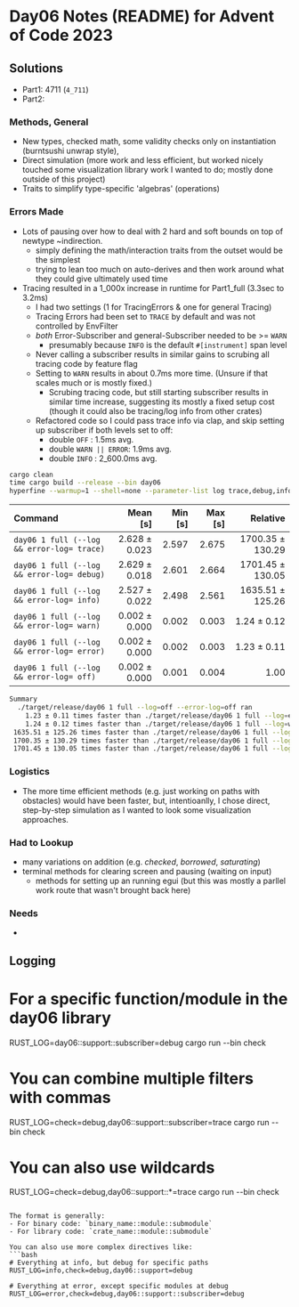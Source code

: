 # Day06 Notes (README) for Advent of Code 2023

## Solutions

- Part1: 4711 (`4_711`)
- Part2:

### Methods, General

- New types, checked math, some validity checks only on instantiation (burntsushi unwrap style),
- Direct simulation (more work and less efficient, but worked nicely touched some visualization library work I wanted to do; mostly done outside of this project)
- Traits to simplify type-specific 'algebras' (operations)

### Errors Made

- Lots of pausing over how to deal with 2 hard and soft bounds on top of newtype ~indirection.
  - simply defining the math/interaction traits from the outset would be the simplest
  - trying to lean too much on auto-derives and then work around what they could give ultimately used time
- Tracing resulted in a 1_000x increase in runtime for Part1_full (3.3sec to 3.2ms)
  - I had two settings (1 for TracingErrors & one for general Tracing)
  - Tracing Errors had been set to `TRACE` by default and was not controlled by EnvFilter
  - _both_ Error-Subscriber and general-Subscriber needed to be >= `WARN`
    - presumably because `INFO` is the default `#[instrument]` span level
  - Never calling a subscriber results in similar gains to scrubing all tracing code by feature flag
  - Setting to `WARN` results in about 0.7ms more time. (Unsure if that scales much or is mostly fixed.)
    - Scrubing tracing code, but still starting subscriber results in similar time increase, suggesting its mostly a fixed setup cost (though it could also be tracing/log info from other crates)
  - Refactored code so I could pass trace info via clap, and skip setting up subscriber if both levels set to off:
    - double `OFF`          :     1.5ms avg.
    - double `WARN || ERROR`:     1.9ms avg.
    - double `INFO`         : 2_600.0ms avg.

```zsh
cargo clean
time cargo build --release --bin day06
hyperfine --warmup=1 --shell=none --parameter-list log trace,debug,info,warn,error,off './target/release/day06 1 full --log={log} --error-log={log}' --export-markdown=.output/profiling/day06_hyperfine_logparameterscan.md
```

| Command                                    |      Mean [s] | Min [s] | Max [s] |         Relative |
| :----------------------------------------- | ------------: | ------: | ------: | ---------------: |
| `day06 1 full (--log && error-log= trace)` | 2.628 ± 0.023 |   2.597 |   2.675 | 1700.35 ± 130.29 |
| `day06 1 full (--log && error-log= debug)` | 2.629 ± 0.018 |   2.601 |   2.664 | 1701.45 ± 130.05 |
| `day06 1 full (--log && error-log= info)`  | 2.527 ± 0.022 |   2.498 |   2.561 | 1635.51 ± 125.26 |
| `day06 1 full (--log && error-log= warn)`  | 0.002 ± 0.000 |   0.002 |   0.003 |      1.24 ± 0.12 |
| `day06 1 full (--log && error-log= error)` | 0.002 ± 0.000 |   0.002 |   0.003 |      1.23 ± 0.11 |
| `day06 1 full (--log && error-log= off)`   | 0.002 ± 0.000 |   0.001 |   0.004 |             1.00 |

```zsh
Summary
  ./target/release/day06 1 full --log=off --error-log=off ran
    1.23 ± 0.11 times faster than ./target/release/day06 1 full --log=error --error-log=error
    1.24 ± 0.12 times faster than ./target/release/day06 1 full --log=warn --error-log=warn
 1635.51 ± 125.26 times faster than ./target/release/day06 1 full --log=info --error-log=info
 1700.35 ± 130.29 times faster than ./target/release/day06 1 full --log=trace --error-log=trace
 1701.45 ± 130.05 times faster than ./target/release/day06 1 full --log=debug --error-log=debug
```

### Logistics

- The more time efficient methods (e.g. just working on paths with obstacles) would have been faster, but, intentioanlly, I chose direct, step-by-step simulation as I wanted to look some visualization approaches.

### Had to Lookup

- many variations on addition (e.g. _checked_, _borrowed_, _saturating_)
- terminal methods for clearing screen and pausing (waiting on input)
  - methods for setting up an running egui (but this was mostly a parllel work route that wasn't brought back here)

### Needs

-

## Logging

# For a specific function/module in the day06 library

RUST_LOG=day06::support::subscriber=debug cargo run --bin check

# You can combine multiple filters with commas

RUST_LOG=check=debug,day06::support::subscriber=trace cargo run --bin check

# You can also use wildcards

RUST_LOG=check=debug,day06::support::\*=trace cargo run --bin check

````

The format is generally:
- For binary code: `binary_name::module::submodule`
- For library code: `crate_name::module::submodule`

You can also use more complex directives like:
```bash
# Everything at info, but debug for specific paths
RUST_LOG=info,check=debug,day06::support=debug

# Everything at error, except specific modules at debug
RUST_LOG=error,check=debug,day06::support::subscriber=debug
````
